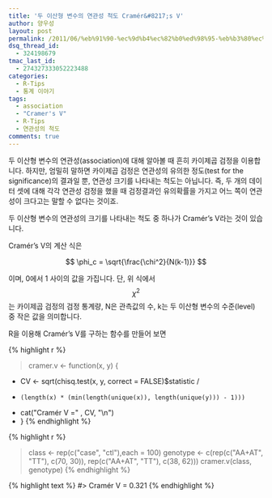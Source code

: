```yaml
---
title: '두 이산형 변수의 연관성 척도 Cramér&#8217;s V'
author: 양우성
layout: post
permalink: /2011/06/%eb%91%90-%ec%9d%b4%ec%82%b0%ed%98%95-%eb%b3%80%ec%88%98%ec%9d%98-%ec%97%b0%ea%b4%80%ec%84%b1-%ec%b2%99%eb%8f%84-cramers-v/
dsq_thread_id:
  - 324198679
tmac_last_id:
  - 274327333052223488
categories:
  - R-Tips
  - 통계 이야기
tags:
  - association
  - "Cramer's V"
  - R-Tips
  - 연관성의 척도
comments: true
---
```



두 이산형 변수의 연관성(association)에 대해 알아볼 때 흔히 카이제곱 검정을 이용합니다. 하지만, 엄밀히 말하면 카이제곱 검정은 연관성의 유의한 정도(test for the significance)의 결과일 뿐, 연관성 크기를 나타내는 척도는 아닙니다. 즉, 두 개의 데이터 셋에 대해 각각 연관성 검정을 했을 때 검정결과인 유의확률을 가지고 어느 쪽이 연관성이 크다고는 말할 수 없다는 것이죠.

두 이산형 변수의 연관성의 크기를 나타내는 척도 중 하나가 Cramér&#8217;s V라는 것이 있습니다.  

  
Cramér&#8217;s V의 계산 식은  

$$  
\phi_c = \sqrt{\frac{\chi^2}{N(k-1)}}  
$$  

이며, 0에서 1 사이의 값을 가집니다. 단, 위 식에서 $$ \chi^2 $$ 는 카이제곱 검정의 검정 통계량, N은 관측값의 수, k는 두 이산형 변수의 수준(level) 중 작은 값을 의미합니다.

R을 이용해 Cramér&#8217;s V를 구하는 함수를 만들어 보면



{% highlight r %}
> cramer.v <- function(x, y) {
+   CV <- sqrt(chisq.test(x, y, correct = FALSE)$statistic /
+     (length(x) * (min(length(unique(x)), length(unique(y))) - 1)))
+   cat("Cramér V =" , CV, "\n")
+ }
{% endhighlight %}

{% highlight r %}
> class <- rep(c("case", "ctl"),each = 100)
> genotype <- c(rep(c("AA+AT", "TT"), c(70, 30)), rep(c("AA+AT", "TT"), c(38, 62)))
> cramer.v(class, genotype)
{% endhighlight %}



{% highlight text %}
#> Cramér V = 0.321
{% endhighlight %}
